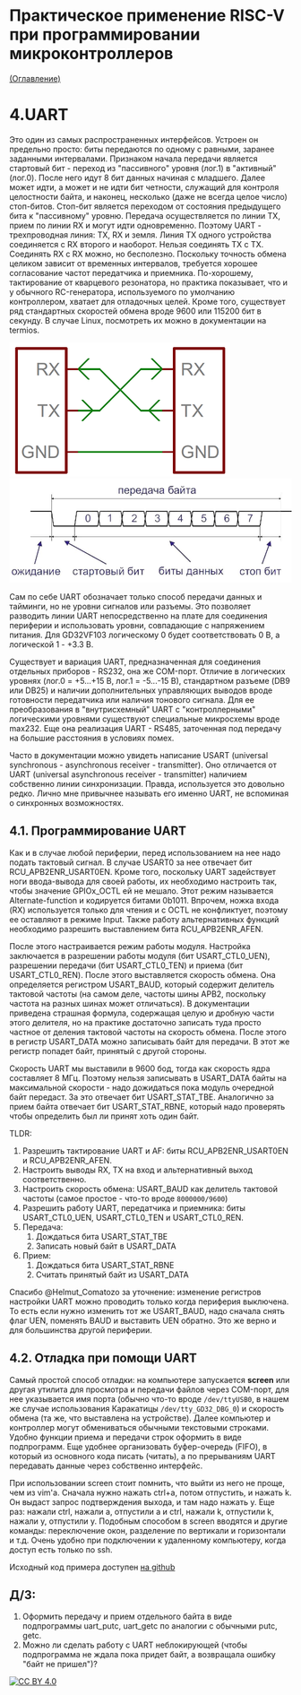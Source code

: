 # Практическое применение RISC-V при программировании микроконтроллеров

[(Оглавление)](index.md)

# 4.UART

Это один из самых распространенных интерфейсов. Устроен он предельно просто: биты передаются по одному с равными, заранее заданными интервалами. Признаком начала передачи является стартовый бит - переход из "пассивного" уровня (лог.1) в "активный" (лог.0). После него идут 8 бит данных начиная с младшего. Далее может идти, а может и не идти бит четности, служащий для контроля целостности байта, и наконец, несколько (даже не всегда целое число) стоп-битов. Стоп-бит является переходом от состояния предыдущего бита к "пассивному" уровню. Передача осуществляется по линии TX, прием по линии RX и могут идти одновременно. Поэтому UART - трехпроводная линия: TX, RX и земля. Линия TX одного устройства соединяется с RX второго и наоборот. Нельзя соединять TX с TX. Соединять RX с RX можно, но бесполезно. Поскольку точность обмена целиком зависит от временных интервалов, требуется хорошее согласование частот передатчика и приемника. По-хорошему, тактирование от кварцевого резонатора, но практика показывает, что и у обычного RC-генератора, используемого по умолчанию контроллером, хватает для отладочных целей. Кроме того, существует ряд стандартных скоростей обмена вроде 9600 или 115200 бит в секунду. В случае Linux, посмотреть их можно в документации на termios.

![соединение двух устройств по UART](files/uart_connection.png)
![осциллограмма передачи одного байта](files/uart_structure.png)

Сам по себе UART обозначает только способ передачи данных и тайминги, но не уровни сигналов или разъемы. Это позволяет разводить линии UART непосредственно на плате для соединения периферии и использовать уровни, совпадающие с напряжением питания. Для GD32VF103 логическому 0 будет соответствовать 0 В, а логической 1 - +3.3 В.

Существует и вариация UART, предназначенная для соединения отдельных приборов - RS232, она же COM-порт. Отличие в логических уровнях (лог.0 = +5...+15 В, лог.1 = -5...-15 В), стандартном разъеме (DB9 или DB25) и наличии дополнительных управляющих выводов вроде готовности передатчика или наличия тонового сигнала. Для ее преобразования в "внутрисхемный" UART с "контроллерными" логическими уровнями существуют специальные микросхемы вроде max232. Еще она реализация UART - RS485, заточенная под передачу на большие расстояния в условиях помех.

Часто в документации можно увидеть написание USART (universal synchronous - asynchronous receiver - transmitter). Оно отличается от UART (universal asynchronous receiver - transmitter) наличием собственно линии синхронизации. Правда, используется это довольно редко. Лично мне привычнее называть его именно UART, не вспоминая о синхронных возможностях.

## 4.1. Программирование UART

Как и в случае любой периферии, перед использованием на нее надо подать тактовый сигнал. В случае USART0 за нее отвечает бит RCU_APB2ENR_USART0EN. Кроме того, поскольку UART задействует ноги ввода-вывода для своей работы, их необходимо настроить так, чтобы значение GPIOx_OCTL ей не мешало. Этот режим называется Alternate-function и кодируется битами 0b1011. Впрочем, ножка входа (RX) используется только для чтения и с OCTL не конфликтует, поэтому ее оставляют в режиме Input. Также работу альтернативных функций необходимо разрешить выставлением бита RCU_APB2ENR_AFEN.

После этого настраивается режим работы модуля. Настройка заключается в разрешении работы модуля (бит USART_CTL0_UEN), разрешении передачи (бит USART_CTL0_TEN) и приема (бит USART_CTL0_REN). После этого выставляется скорость обмена. Она определяется регистром USART_BAUD, который содержит делитель тактовой частоты (на самом деле, частоты шины APB2, поскольку частота на разных шинах может отличаться). В документации приведена страшная формула, содержащая целую и дробную части этого делителя, но на практике достаточно записать туда просто частное от деления тактовой частоты на скорость обмена. После этого в регистр USART_DATA можно записывать байт для передачи. В этот же регистр попадет байт, принятый с другой стороны.

Скорость UART мы выставили в 9600 бод, тогда как скорость ядра составляет 8 МГц. Поэтому нельзя записывать в USART_DATA байты на максимальной скорости - надо дожидаться пока модуль очередной байт передаст. За это отвечает бит USART_STAT_TBE. Аналогично за прием байта отвечает бит USART_STAT_RBNE, который надо проверять чтобы определить был ли принят хоть один байт.

TLDR:
	
1. Разрешить тактирование UART и AF: биты  RCU_APB2ENR_USART0EN и  RCU_APB2ENR_AFEN.
2. Настроить выводы RX, TX на вход и альтернативный выход соответственно.
3. Настроить скорость обмена: USART_BAUD как делитель тактовой частоты (самое простое - что-то вроде ```8000000/9600```)
4. Разрешить работу UART, передатчика и приемника: биты USART_CTL0_UEN,  USART_CTL0_TEN и  USART_CTL0_REN.
5. Передача:
    1. Дождаться бита USART_STAT_TBE
    2. Записать новый байт в USART_DATA
6. Прием:
    1. Дождаться бита USART_STAT_RBNE
    2. Считать принятый байт из USART_DATA
    
Спасибо @Helmut_Comatozo за уточнение: изменение регистров настройки UART можно проводить только когда периферия выключена. То есть если нужно изменить тот же USART_BAUD, надо сначала снять флаг UEN, поменять BAUD и выставить UEN обратно. Это же верно и для большинства другой периферии.

## 4.2. Отладка при помощи UART

Самый простой способ отладки: на компьютере запускается **screen** или другая утилита для просмотра и передачи файлов через COM-порт, для нее указывается имя порта (обычно что-то вроде ````/dev/ttyUSB0````, в нашем же случае использования Каракатицы ```/dev/tty_GD32_DBG_0```) и скорость обмена (та же, что выставлена на устройстве). Далее компьютер и контроллер могут обмениваться обычными текстовыми строками. Удобно функции приема и передачи строк оформить в виде подпрограмм. Еще удобнее организовать буфер-очередь (FIFO), в который из основного кода писать (читать), а по прерываниям UART передавать данные через собственно интерфейс.

При использовании screen стоит помнить, что выйти из него не проще, чем из vim'а. Сначала нужно нажать ctrl+a, потом отпустить, и нажать k. Он выдаст запрос подтверждения выхода, и там надо нажать y. Еще раз: нажали ctrl, нажали a, отпустили a и ctrl, нажали k, отпустили k, нажали y, отпустили y. Подобным способом в screen вводятся и другие команды: переключение окон, разделение по вертикали и горизонтали и т.д. Очень удобно при подключении к удаленному компьютеру, когда доступ есть только по ssh.

Исходный код примера доступен [на github](https://github.com/KarakatitsaRISCV/riscv-asm/tree/main/2.uart)

## Д/З:

1. Оформить передачу и прием отдельного байта в виде подпрограммы uart_putc, uart_getc по аналогии с обычными putc, getc.
2. Можно ли сделать работу с UART неблокирующей (чтобы подпрограмма не ждала пока придет байт, а возвращала ошибку "байт не пришел")?

[![CC BY 4.0][cc-by-image]][cc-by]

[cc-by]: http://creativecommons.org/licenses/by/4.0/

[cc-by-image]: https://i.creativecommons.org/l/by/4.0/88x31.png

[cc-by-shield]: https://img.shields.io/badge/License-CC%20BY%204.0-lightgrey.svg
